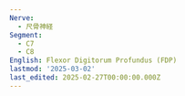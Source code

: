 ```yaml
---
Nerve:
  - 尺骨神経
Segment:
  - C7
  - C8
English: Flexor Digitorum Profundus (FDP)
lastmod: '2025-03-02'
last_edited: 2025-02-27T00:00:00.000Z
---
```



